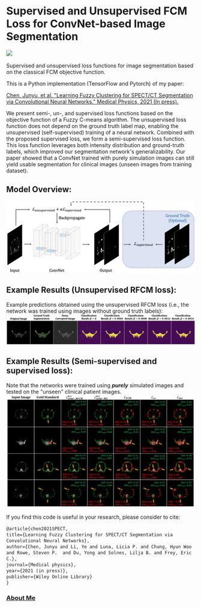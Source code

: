 # Supervised and Unsupervised FCM Loss for ConvNet-based Image Segmentation
<a href="https://opensource.org/licenses/MIT"><img src="https://img.shields.io/badge/License-MIT-yellow.svg"></a>

Supervised and unsupervised loss functions for image segmentation based on the classical FCM objective function.

This is a Python implementation (TensorFlow and Pytorch) of my paper:

<a href="https://arxiv.org/abs/2104.08623">Chen, Junyu, et al. "Learning Fuzzy Clustering for SPECT/CT Segmentation via Convolutional Neural Networks." Medical Physics, 2021 (In press).</a>

We present semi-, un-, and supervised loss functions based on the objective function of a Fuzzy C-means algorithm. The unsupervised loss function does not depend on the ground truth label map, enabling the unsupervised (self-supervised) training of a neural network. Combined with the proposed supervised loss, we form a semi-supervised loss function. This loss function leverages both intensity distribution and ground-truth labels, which improved our segmentation network's generalizability. Our paper showed that a ConvNet trained with purely simulation images can still yield usable segmentation for clinical images (unseen images from training dataset).

## Model Overview:
<img src="https://github.com/junyuchen245/Semi-supervised_FCM_Loss_for_Segmentation/blob/main/figures/overview.jpg" width="600"/>

## Example Results (Unsupervised RFCM loss):
Example predictions obtained using the unsupervised RFCM loss (i.e., the network was trained using images without ground truth labels):
<img src="https://github.com/junyuchen245/Semi-supervised_FCM_Loss_for_Segmentation/blob/main/figures/beta_results.jpg" width="1000"/>

## Example Results (Semi-supervised and supervised loss):
Note that the networks were trained using ***purely*** simulated images and tested on the "unseen" clinical patient images.
<img src="https://github.com/junyuchen245/Semi-supervised_FCM_Loss_for_Segmentation/blob/main/figures/patient_test.JPG" width="800"/>



If you find this code is useful in your research, please consider to cite:

    @article{chen2021SPECT,
    title={Learning Fuzzy Clustering for SPECT/CT Segmentation via Convolutional Neural Networks},
    author={Chen, Junyu and Li, Ye and Luna, Licia P. and Chung, Hyun Woo and Rowe, Steven P.  and Du, Yong and Solnes, Lilja B. and Frey, Eric C.},
    journal={Medical physics},
    year={2021 (in press)},
    publisher={Wiley Online Library}
    }

 
 
### <a href="https://junyuchen245.github.io"> About Me</a>

